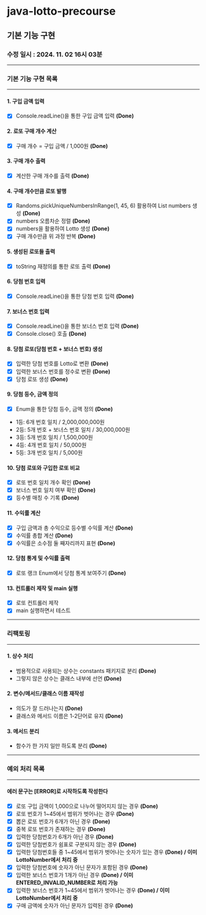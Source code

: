 # java-lotto-precourse

## 기본 기능 구현

### 수정 일시 : 2024. 11. 02 16시 03분

<hr>

### 기본 기능 구현 목록

<hr>

#### 1. 구입 금액 입력

- [X] Console.readLine()을 통한 구입 금액 입력 **(Done)**

#### 2. 로또 구매 개수 계산

- [X] 구매 개수 = 구입 금액 / 1,000원 **(Done)**

#### 3. 구매 개수 출력

- [X] 계산한 구매 개수를 출력 **(Done)**

#### 4. 구매 개수만큼 로또 발행

- [X] Randoms.pickUniqueNumbersInRange(1, 45, 6) 활용하여 List numbers 생성 **(Done)**
- [X] numbers 오름차순 정렬 **(Done)**
- [X] numbers을 활용하여 Lotto 생성 **(Done)**
- [X] 구매 개수만큼 위 과정 반복 **(Done)**

#### 5. 생성된 로또들 출력

- [X] toString 재정의를 통한 로또 출력 **(Done)**

#### 6. 당첨 번호 입력

- [X] Console.readLine()을 통한 당첨 번호 입력 **(Done)**

#### 7. 보너스 번호 입력

- [X] Console.readLine()을 통한 보너스 번호 입력 **(Done)**
- [X] Console.close() 호출 **(Done)**

#### 8. 당첨 로또(당첨 번호 + 보너스 번호) 생성

- [X] 입력한 당첨 번호를 Lotto로 변환 **(Done)**
- [X] 입력한 보너스 번호를 정수로 변환 **(Done)**
- [X] 당첨 로또 생성 **(Done)**
  <br>

#### 9. 당첨 등수, 금액 정의

- [X] Enum을 통한 당첨 등수, 금액 정의 **(Done)**
- 1등: 6개 번호 일치 / 2,000,000,000원
- 2등: 5개 번호 + 보너스 번호 일치 / 30,000,000원
- 3등: 5개 번호 일치 / 1,500,000원
- 4등: 4개 번호 일치 / 50,000원
- 5등: 3개 번호 일치 / 5,000원

#### 10. 당첨 로또와 구입한 로또 비교

- [X] 로또 번호 일치 개수 확인 **(Done)**
- [X] 보너스 번호 일치 여부 확인 **(Done)**
- [X] 등수별 매칭 수 기록 **(Done)**

#### 11. 수익률 계산

- [X] 구입 금액과 총 수익으로 등수별 수익률 계산 **(Done)**
- [X] 수익률 총합 계산 **(Done)**
- [X] 수익률은 소수점 둘 째자리까지 표현 **(Done)**

#### 12. 당첨 통게 및 수익률 출력

- [X] 로또 랭크 Enum에서 당첨 통계 보여주기 **(Done)**

#### 13. 컨트롤러 제작 및 main 실행

- [X] 로또 컨트롤러 제작
- [X] main 실행하면서 테스트

<hr>

### 리팩토링

<hr>

#### 1. 상수 처리

- 범용적으로 사용되는 상수는 constants 패키지로 분리 **(Done)**
- 그렇지 않은 상수는 클래스 내부에 선언 **(Done)**

#### 2. 변수/메서드/클래스 이름 재작성

- 의도가 잘 드러나는지 **(Done)**
- 클래스와 메서드 이름은 1-2단어로 유지 **(Done)**

#### 3. 메서드 분리

- 함수가 한 가지 일만 하도록 분리 **(Done)**

<hr>

### 예외 처리 목록

<hr>

#### 에러 문구는 [ERROR]로 시작하도록 작성한다

- [X] 로또 구입 금액이 1,000으로 나누어 떨어지지 않는 경우 **(Done)**
- [X] 로또 번호가 1~45에서 범위가 벗어나는 경우 **(Done)**
- [X] 뽑은 로또 번호가 6개가 아닌 경우 **(Done)**
- [X] 중복 로또 번호가 존재하는 경우 **(Done)**
- [X] 입력한 당첨번호가 6개가 아닌 경우 **(Done)**
- [X] 입력한 당첨번호가 쉼표로 구분되지 않는 경우 **(Done)**
- [X] 입력한 당첨번호들 중 1~45에서 범위가 벗어나는 숫자가 있는 경우 **(Done) / 이미 LottoNumber에서 처리 중**
- [X] 입력한 당첨번호에 숫자가 아닌 문자가 포함된 경우 **(Done)**
- [X] 입력한 보너스 번호가 1개가 아닌 경우 **(Done) / 이미 ENTERED_INVALID_NUMBER로 처리 가능**
- [X] 입력한 보너스 번호가 1~45에서 범위가 벗어나는 경우 **(Done) / 이미 LottoNumber에서 처리 중**
- [X] 구매 금액에 숫자가 아닌 문자가 입력된 경우 **(Done)**
